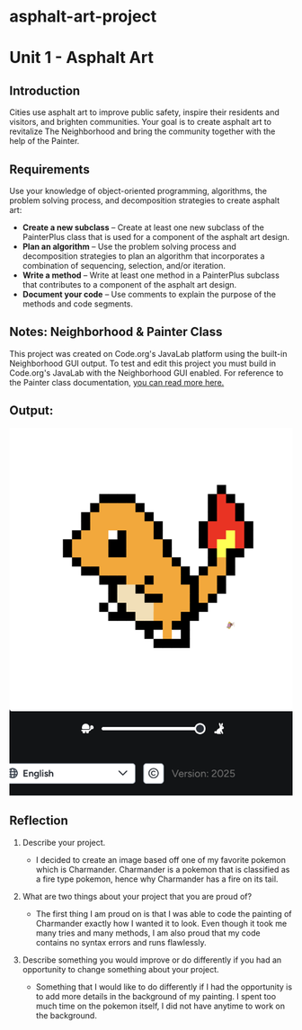 # asphalt-art-project

# Unit 1 - Asphalt Art

## Introduction

Cities use asphalt art to improve public safety, inspire their residents and visitors, and brighten communities. Your goal is to create asphalt art to revitalize The Neighborhood and bring the community together with the help of the Painter.

## Requirements

Use your knowledge of object-oriented programming, algorithms, the problem solving process, and decomposition strategies to create asphalt art:
- **Create a new subclass** – Create at least one new subclass of the PainterPlus class that is used for a component of the asphalt art design.
- **Plan an algorithm** – Use the problem solving process and decomposition strategies to plan an algorithm that incorporates a combination of sequencing, selection, and/or iteration.
- **Write a method** – Write at least one method in a PainterPlus subclass that contributes to a component of the asphalt art design.
- **Document your code** – Use comments to explain the purpose of the methods and code segments.

## Notes: Neighborhood & Painter Class

This project was created on Code.org's JavaLab platform using the built-in Neighborhood GUI output. To test and edit this project you must build in Code.org's JavaLab with the Neighborhood GUI enabled. For reference to the Painter class documentation, [you can read more here.](https://studio.code.org/docs/ide/javalab/classes/Painter)

## Output:

![the output of my asphalt art project](Charmander.png)

## Reflection

1. Describe your project.

   - I decided to create an image based off one of my favorite pokemon which is Charmander. Charmander is a pokemon that is classified as a fire type pokemon, hence why Charmander has a fire on its tail.

2. What are two things about your project that you are proud of?

    - The first thing I am proud on is that I was able to code the painting of Charmander exactly how I wanted it to look. Even though it took me many tries and many methods, I am also proud that my code contains no syntax errors and runs flawlessly. 
3. Describe something you would improve or do differently if you had an opportunity to change something about your project.

   - Something that I would like to do differently if I had the opportunity is to add more details in the background of my painting. I spent too much time on the pokemon itself, I did not have anytime to work on the background.
